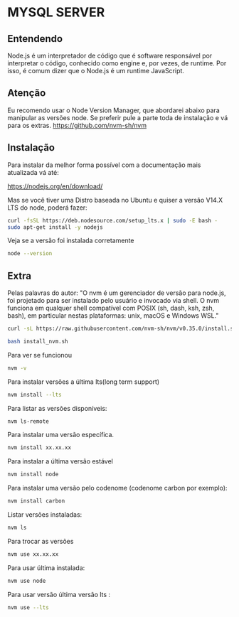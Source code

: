 # MYSQL SERVER
## Entendendo
Node.js é um interpretador de código que é software responsável por interpretar o código, conhecido como engine e, por vezes, de runtime. Por isso, é comum dizer que o Node.js é um runtime JavaScript.

## Atenção
Eu recomendo usar o Node Version Manager, que abordarei abaixo para manipular as versões node. Se preferir pule a parte toda de instalação e vá para os extras.
https://github.com/nvm-sh/nvm

## Instalação

Para instalar da melhor forma possível com a documentação mais atualizada vá até:

https://nodejs.org/en/download/

Mas se você tiver uma Distro baseada no Ubuntu e quiser a versão V14.X LTS do node, poderá fazer:

```sh
curl -fsSL https://deb.nodesource.com/setup_lts.x | sudo -E bash -
sudo apt-get install -y nodejs
```

Veja se a versão foi instalada corretamente
```sh
node --version
```


## Extra
Pelas palavras do autor:
"O nvm é um gerenciador de versão para node.js, foi projetado para ser instalado pelo usuário e invocado via shell. O nvm funciona em qualquer shell compatível com POSIX (sh, dash, ksh, zsh, bash), em particular nestas plataformas: unix, macOS e Windows WSL."

```sh
curl -sL https://raw.githubusercontent.com/nvm-sh/nvm/v0.35.0/install.sh install_nvm.sh

bash install_nvm.sh
```

Para ver se funcionou

```sh
nvm -v
```

Para instalar versões a última lts(long term support)
```sh
nvm install --lts
```

Para listar as versões disponíveis:

```sh
nvm ls-remote
```

Para instalar uma versão específica.
```sh
nvm install xx.xx.xx
```

Para instalar a última versão estável
```sh
nvm install node
```

Para instalar uma versão pelo codenome (codenome carbon por exemplo):

```sh
nvm install carbon
```

Listar versões instaladas:
```sh
nvm ls
```

Para trocar as versões

```sh
nvm use xx.xx.xx
```

Para usar última instalada:

```sh
nvm use node
```

Para usar versão última versão lts :

```sh
nvm use --lts
```

